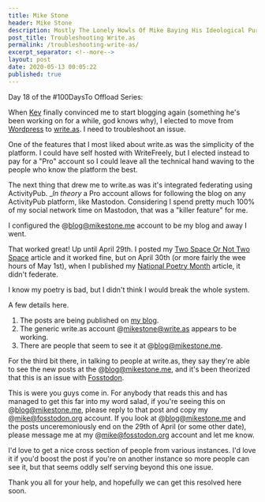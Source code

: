 ```yaml
---
title: Mike Stone
header: Mike Stone
description: Mostly The Lonely Howls Of Mike Baying His Ideological Purity At The Moon
post_title: Troubleshooting Write.as
permalink: /troubleshooting-write-as/
excerpt_separator: <!--more-->
layout: post
date: 2020-05-13 00:05:22
published: true
---
```


Day 18 of the #100DaysTo Offload Series:

When [Kev](https://fosstodon.org/@kev) finally convinced me to start blogging again (something he's been working on for a while, god knows why), I elected to move from [Wordpress](https://wordpress.org) to [write.as](https://write.as). I need to troubleshoot an issue.

<!--more-->

One of the features that I most liked about write.as was the simplicity of the platform. I could have self hosted with WriteFreely, but I elected instead to pay for a "Pro" account so I could leave all the technical hand waving to the people who know the platform the best. 

The next thing that drew me to write.as was it's integrated federating using ActivityPub. __In theory_ a Pro account allows for following the blog on any ActivityPub platform, like Mastodon. Considering I spend pretty much 100% of my social network time on Mastodon, that was a "killer feature" for me.

I configured the @blog@mikestone.me account to be my blog and away I went.

That worked great! Up until April 29th. I posted my [Two Space Or Not Two Space](https://mikestone.me/two-space-or-not-two-space-day-5) article and it worked fine, but on April 30th (or more fairly the wee hours of May 1st), when I published my [National Poetry Month](https://mikestone.me/national-poetry-month) article, it didn't federate.

I know my poetry is bad, but I didn't think I would break the whole system.

A few details here.

1. The posts are being published on [my blog](https://mikestone.me). 
2. The generic write.as account @mikestone@write.as appears to be working.
3. There are people that seem to see it at @blog@mikestone.me.

For the third bit there, in talking to people at write.as, they say they're able to see the new posts at the @blog@mikestone.me, and it's been theorized that this is an issue with [Fosstodon](https://fosstodon.org). 

This is were you guys come in. For anybody that reads this and has managed to get this far into my word salad, if you're seeing this on @blog@mikestone.me, please reply to that post and copy my @mike@fosstodon.org account. If you look at @blog@mikestone.me and the posts unceremoniously end on the 29th of April (or some other date), please message me at my @mike@fosstodon.org account and let me know. 

I'd love to get a nice cross section of people from various instances. I'd love it if you'd boost the post if you're on another instance so more people can see it, but that seems oddly self serving beyond this one issue. 

Thank you all for your help, and hopefully we can get this resolved here soon.